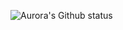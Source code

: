 ![Aurora's Github status](https://github-readme-stats.vercel.app/api?username=Aurorarararara&show_icons=true&them=radical)

